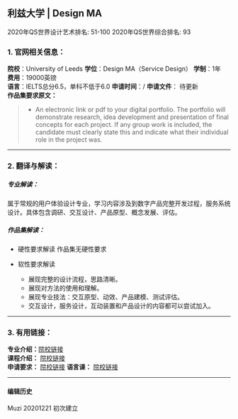 ## 利兹大学 | Design MA

2020年QS世界设计艺术排名: 51-100
2020年QS世界综合排名: 93

### 1. 官网相关信息：

**院校**：University of Leeds
**学位**：Design MA（Service Design）
**学制**：1年  
**费用**：19000英镑  
**语言**：IELTS总分6.5，单科不低于6.0
**申请时间**：/
**申请文件**： 待更新  
**作品集要求原文：**   

> - An electronic link or pdf to your digital portfolio. The portfolio will demonstrate research, idea development and presentation of final concepts for each project. If any group work is included, the candidate must clearly state this and indicate what their individual role in the project was.



---


### 2. 翻译与解读：

##### 专业解读：
属于常规的用户体验设计专业，学习内容涉及到数字产品完整开发过程，服务系统设计。具体包含调研、交互设计、产品原型、概念发展、评估。




##### 作品集解读：
- 硬性要求解读
作品集无硬性要求

- 软性要求解读
  - 展现完整的设计流程，思路清晰。
  - 展现对方法的使用和理解。
  - 展现专业技法：交互原型、动效、产品建模、测试评估。
  - 交互设计，服务设计，互动装置和产品设计的内容都可以尝试加入。


---


### 3. 有用链接：

**专业介绍：**[院校链接](https://courses.leeds.ac.uk/a672/design-ma)  
**课程介绍：** [院校链接](https://courses.leeds.ac.uk/a672/design-ma#section2)  
**申请要求：** [院校链接](https://courses.leeds.ac.uk/a672/design-ma#section3)
**语言课：** [院校链接](https://www.leeds.ac.uk/info/130567/language_centre/617/postgraduate_pre-sessional_english)




---


#### 编辑历史
Muzi 20201221 初次建立
